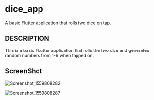 # dice_app

A basic Flutter application that rolls two dice on tap.

## DESCRIPTION

This is a basic FLutter application that rolls the two dice and generates random numbers from 1-6 when tapped on.

## ScreenShot

![Screenshot_1559808282](https://user-images.githubusercontent.com/45023388/59017281-caabb780-8860-11e9-951f-c692543b87e3.png)

![Screenshot_1559808287](https://user-images.githubusercontent.com/45023388/59017284-cb444e00-8860-11e9-8274-551cb429e382.png)
